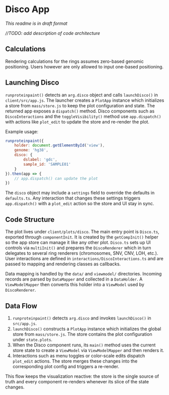 # Disco App
_This readme is in draft format_

_//TODO: add description of code architecture_

## Calculations
Rendering calculations for the rings assumes zero-based genomic positioning. Users however are only allowed to input one-based positioning. 

## Launching Disco
`runproteinpaint()` detects an `arg.disco` object and calls `launchDisco()` in
`client/src/app.js`. The launcher creates a `PlotApp` instance which
initializes a store from `mass/store.js` to keep the plot configuration and
state. The returned app exposes a `dispatch()` method. Disco components such as
`DiscoInteractions` and the `toggleVisibility()` method use `app.dispatch()`
with actions like `plot_edit` to update the store and re-render the plot.

Example usage:

```javascript
runproteinpaint({
    holder: document.getElementById('view'),
    genome: 'hg38',
    disco: {
        dslabel: 'gdc',
        sample_id: 'SAMPLE01'
    }
}).then(app => {
    // app.dispatch() can update the plot
})
```

The `disco` object may include a `settings` field to override the defaults in
`defaults.ts`. Any interaction that changes these settings triggers
`app.dispatch()` with a `plot_edit` action so the store and UI stay in sync.

## Code Structure
The plot lives under `client/plots/disco`.  The main entry point is
`Disco.ts`, exported through `componentInit`.  It is created by the
`getCompInit()` helper so the app store can manage it like any other plot.
`Disco.ts` sets up UI controls via `multiInit()` and prepares the
`DiscoRenderer` which in turn delegates to several ring renderers
(chromosomes, SNV, CNV, LOH, etc.).  User interactions are defined in
`interactions/DiscoInteractions.ts` and are passed to mapping and rendering
classes as callbacks.

Data mapping is handled by the `data/` and `viewmodel/` directories.  Incoming
records are parsed by `DataMapper` and collected in a `DataHolder`.  A
`ViewModelMapper` then converts this holder into a `ViewModel` used by
`DiscoRenderer`.

## Data Flow
1. `runproteinpaint()` detects `arg.disco` and invokes `launchDisco()` in
   `src/app.js`.
2. `launchDisco()` constructs a `PlotApp` instance which initializes the global
   store from `mass/store.js`.  The store contains the plot configuration under
   `state.plots`.
3. When the Disco component runs, its `main()` method uses the current store
   state to create a `ViewModel` via `ViewModelMapper` and then renders it.
4. Interactions such as menu toggles or color-scale edits dispatch
   `plot_edit` actions.  The store merges these changes into the
   corresponding plot config and triggers a re-render.

This flow keeps the visualization reactive: the store is the single source of
truth and every component re-renders whenever its slice of the state changes.
